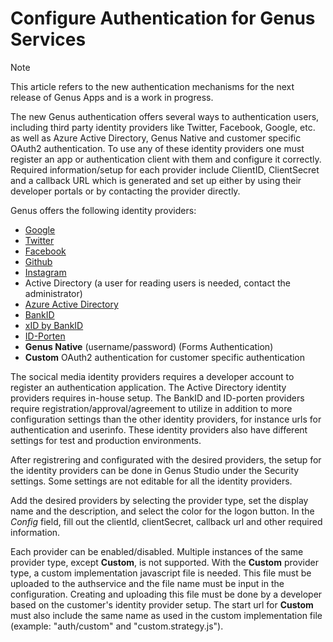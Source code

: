 # Configure Authentication for Genus Services

> [!NOTE]
> This article refers to the new authentication mechanisms for the next release of Genus Apps and is a work in progress. 

The new Genus authentication offers several ways to authentication users, including third party identity providers like Twitter, Facebook, Google, etc. as well as Azure Active Directory, Genus Native and customer specific OAuth2 authentication. To use any of these identity providers one must register an app or authentication client with them and configure it correctly. Required information/setup for each provider include ClientID, ClientSecret and a callback URL which is generated and set up either by using their developer portals or by contacting the provider directly.

Genus offers the following identity providers:
- [Google](https://developers.google.com/identity/protocols/OAuth2)
- [Twitter](https://developer.twitter.com/en/docs/basics/developer-portal/guides/apps)
- [Facebook](https://developers.facebook.com/)
- [Github](https://github.com/settings/developers)
- [Instagram](https://www.instagram.com/developer/authentication/)
- Active Directory (a user for reading users is needed, contact the administrator)
- [Azure Active Directory](https://portal.azure.com)
- [BankID](https://www.bankid.no/bedrift/kom-i-gang/)
- [xID by BankID](https://www.bankid.no/bedrift/kom-i-gang/)
- [ID-Porten](https://samarbeid.difi.no/)
- __Genus Native__ (username/password) (Forms Authentication)
- __Custom__ OAuth2 authentication for customer specific authentication

The socical media identity providers requires a developer account to register an authentication application. The Active Directory identity providers requires in-house setup. The BankID and ID-porten providers require registration/approval/agreement to utilize in addition to more configuration settings than the other identity providers, for instance urls for authentication and userinfo. These identity providers also have different settings for test and production environments.

After registrering and configurated with the desired providers, the setup for the identity providers can be done in Genus Studio under the Security settings. Some settings are not editable for all the identity providers.

Add the desired providers by selecting the provider type, set the display name and the description, and select the color for the logon button. In the _Config_ field, fill out the clientId, clientSecret, callback url and other required information.

Each provider can be enabled/disabled. Multiple instances of the same provider type, except __Custom__, is not supported. With the __Custom__ provider type, a custom implementation javascript file is needed. This file must be uploaded to the authservice and the file name must be input in the configuration. Creating and uploading this file must be done by a developer based on the customer's identity provider setup. The start url for __Custom__ must also include the same name as used in the custom implementation file (example: "auth/custom" and "custom.strategy.js").
